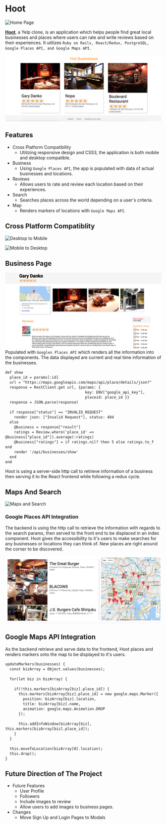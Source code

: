 # Hoot
![Home Page](https://res.cloudinary.com/johnrobin/image/upload/v1520753911/Screen_Shot_2018-03-10_at_11.37.57_PM_ilyy5k.png)

[__Hoot__](https://hoots.herokuapp.com/), a Yelp clone, is an application which helps people find great local businesses and places where users can rate and write reviews based on their experiences. It utilizes `Ruby on Rails, React/Redux, PostgreSQL, Google Places API, and Google Maps API`.

![New Businesses](./screenshots/NewBizPage.png)

## Features
  + Cross Platform Compatibility
    + Utilizing responsive design and CSS3, the application is both mobile and desktop compatible.
  + Business
    + Using `Google Places API`, the app is populated with data of actual businesses and locations.
  + Reviews
    + Allows users to rate and review each location based on their experiences.
  + Search
    + Searches places across the world depending on a user's criteria.
  + Map
    + Renders markers of locations with `Google Maps API`.

## Cross Platform Compatiblity
![Desktop to Mobile](https://res.cloudinary.com/johnrobin/image/upload/v1520754551/homepage_mv7v2t.gif)

![Mobile to Desktop](https://res.cloudinary.com/johnrobin/image/upload/c_scale,w_320/v1520753548/giphy_1_rgy2sb.gif)

## Business Page

![Business Page](./screenshots/BizPage.png)
  Populated with `Googles Places API` which renders all the information into the components. The data displayed are current and real time information of the businesses.

```
def show
  place_id = params[:id]
  url = "https://maps.googleapis.com/maps/api/place/details/json?"
  response = RestClient.get url, {params: {
                                    key: ENV["google_api_key"],
                                    placeid: place_id }}
  response = JSON.parse(response)

  if response["status"] == "INVALID_REQUEST"
    render json: ["Invalid Request"], status: 404
  else
    @business = response["result"]
    ratings = Review.where('place_id' =>            @business["place_id"]).average(:ratings)
    @business["ratings"] = if ratings.nil? then 5 else ratings.to_f end
    render '/api/businesses/show'
  end
end
```
Hoot is using a server-side http call to retrieve information of a business then serving it to the React frontend while following a redux cycle.

## Maps And Search
![Maps and Search](https://res.cloudinary.com/johnrobin/image/upload/v1520754006/Screen_Shot_2018-03-10_at_11.39.38_PM_fr7n27.png)

### Google Places API Integration

  The backend is using the http call to retrieve the information with regards to the search params, then served to the front end to be displaced in an index component. Hoot gives the accessibility to it's users to make searches for any businesses or locations they can think of. New places are right around the corner to be discovered.

![Search Tokyo](./screenshots/TokyoSearch.png)

## Google Maps API Integration

  As the backend retrieve and serve data to the frontend, Hoot places and renders markers onto the map to be displayed to it's users.

```
updateMarkers(businesses) {
  const bizArray = Object.values(businesses);

  for(let biz in bizArray) {

    if(!this.markers[bizArray[biz].place_id]) {
      this.markers[bizArray[biz].place_id] = new google.maps.Marker({
        position: bizArray[biz].location,
        title: bizArray[biz].name,
        animation: google.maps.Animation.DROP
      });

      this.addInfoWindow(bizArray[biz], this.markers[bizArray[biz].place_id]);
    }
  }

  this.moveToLocation(bizArray[0].location);
  this.drop();
}
```

## Future Direction of The Project
  + Future Features
    + User Profile
    + Followers
    + Include images to review
    + Allow users to add images to business pages.
  + Changes
    + Move Sign Up and  Login Pages to Modals
